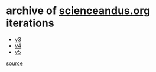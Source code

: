 # archive of [scienceandus.org](https://scienceandus.org) iterations

- [v3](v3)
- [v4](v4)
- [v5](v5)

[source](https://github.com/scienceandus/site-history)